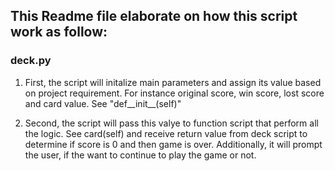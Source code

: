## This Readme file elaborate on how this script work as follow:
### deck.py
 1. First, the script will initalize main parameters and assign its value based on project requirement. For instance original score, win score, lost score and card value. See "def__init__(self)"

2. Second, the script will pass this valye to function script that perform all the logic. See card(self) and receive return value from deck script to determine if score is 0 and then game is over. Additionally, it will prompt the user, if the want to continue to play the game or not.

